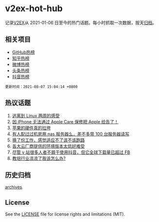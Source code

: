 # v2ex-hot-hub

 记录[V2EX](https://www.v2ex.com/)从 2021-01-06 日至今的热门话题。每小时抓取一次数据，按天[归档](archives)。
 
 ## 相关项目

- [GitHub热榜](https://github.com/lonnyzhang423/github-hot-hub)
- [知乎热榜](https://github.com/lonnyzhang423/zhihu-hot-hub)
- [微博热榜](https://github.com/lonnyzhang423/weibo-hot-hub)
- [头条热榜](https://github.com/lonnyzhang423/toutiao-hot-hub)
- [抖音热榜](https://github.com/lonnyzhang423/douyin-hot-hub)


 `更新时间：2021-08-07 15:04:14 +0800`

## 热议话题

1. [逃离到 Linux 两周的感受](https://www.v2ex.com/t/794193)
1. [因 iPhone 无法通过 Apple Care 保修把 Apple 给告了！](https://www.v2ex.com/t/794185)
1. [苹果的硬件真的拉垮](https://www.v2ex.com/t/794200)
1. [有人配过过机房用 nas 服务器么，差不多带 100 台服务器读写](https://www.v2ex.com/t/794138)
1. [换了份工作，感觉适应不了该不该跑路](https://www.v2ex.com/t/794104)
1. [各大云厂商提供的环境版本太低好难受](https://www.v2ex.com/t/794129)
1. [尽管 v 站很多人者不屑于使用抖音，但它全球下载量已超过 FB](https://www.v2ex.com/t/794165)
1. [教培行业凉凉了我该怎么办?](https://www.v2ex.com/t/794236)

## 历史归档

[archives](archives)

## License

See the [LICENSE](LICENSE) file for license rights and limitations (MIT).
